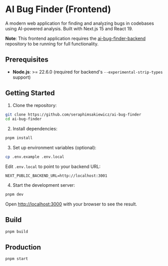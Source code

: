 # AI Bug Finder (Frontend)

A modern web application for finding and analyzing bugs in codebases using AI-powered analysis. Built with Next.js 15 and React 19.

**Note**: This frontend application requires the [ai-bug-finder-backend](https://github.com/seraphimsakiewicz/ai-bug-finder-backend) repository to be running for full functionality.

## Prerequisites

- **Node.js**: >= 22.6.0 (required for backend's `--experimental-strip-types` support)

## Getting Started

1. Clone the repository:
```bash
git clone https://github.com/seraphimsakiewicz/ai-bug-finder
cd ai-bug-finder
```

2. Install dependencies:
```bash
pnpm install
```

3. Set up environment variables (optional):
```bash
cp .env.example .env.local
```

Edit `.env.local` to point to your backend URL:
```
NEXT_PUBLIC_BACKEND_URL=http://localhost:3001
```

4. Start the development server:
```bash
pnpm dev
```

Open [http://localhost:3000](http://localhost:3000) with your browser to see the result.

## Build

```bash
pnpm build
```

## Production

```bash
pnpm start
```
